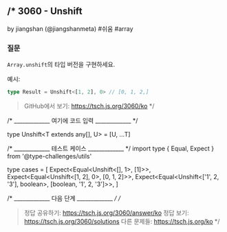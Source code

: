 /*
  3060 - Unshift
  -------
  by jiangshan (@jiangshanmeta) #쉬움 #array

  ### 질문

  `Array.unshift`의 타입 버전을 구현하세요.

  예시:

  ```typescript
  type Result = Unshift<[1, 2], 0> // [0, 1, 2,]
  ```

  > GitHub에서 보기: https://tsch.js.org/3060/ko
*/

/* _____________ 여기에 코드 입력 _____________ */

type Unshift<T extends any[], U> = [U, ...T]

/* _____________ 테스트 케이스 _____________ */
import type { Equal, Expect } from '@type-challenges/utils'

type cases = [
  Expect<Equal<Unshift<[], 1>, [1]>>,
  Expect<Equal<Unshift<[1, 2], 0>, [0, 1, 2]>>,
  Expect<Equal<Unshift<['1', 2, '3'], boolean>, [boolean, '1', 2, '3']>>,
]

/* _____________ 다음 단계 _____________ */
/*
  > 정답 공유하기: https://tsch.js.org/3060/answer/ko
  > 정답 보기: https://tsch.js.org/3060/solutions
  > 다른 문제들: https://tsch.js.org/ko
*/

